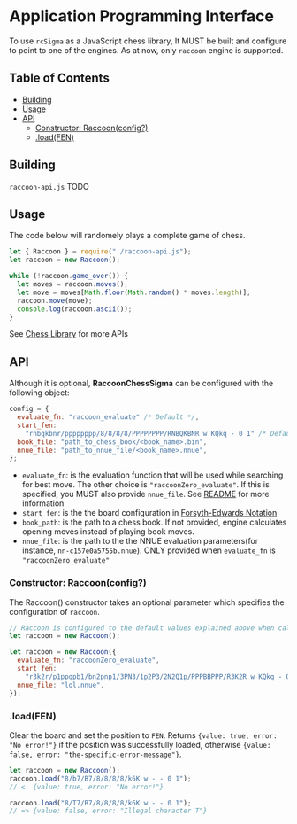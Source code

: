 # Application Programming Interface<!-- omit in toc -->

To use `rcSigma` as a JavaScript chess library, It MUST be built and configure to point to one of the engines. As at now, only `raccoon` engine is supported.

## Table of Contents<!-- omit in toc -->

- [Building](#building)
- [Usage](#usage)
- [API](#api)
  - [Constructor: Raccoon(config?)](#constructor-raccoonconfig)
  - [.load(FEN)](#loadfen)

## Building

`raccoon-api.js`
TODO

## Usage

The code below will randomely plays a complete game of chess.

```js
let { Raccoon } = require("./raccoon-api.js");
let raccoon = new Raccoon();

while (!raccoon.game_over()) {
  let moves = raccoon.moves();
  let move = moves[Math.floor(Math.random() * moves.length)];
  raccoon.move(move);
  console.log(raccoon.ascii());
}
```

See [Chess Library](#api) for more APIs

## API

Although it is optional, **RaccoonChessSigma** can be configured with the following object:

```js
config = {
  evaluate_fn: "raccoon_evaluate" /* Default */,
  start_fen:
    "rnbqkbnr/pppppppp/8/8/8/8/PPPPPPPP/RNBQKBNR w KQkq - 0 1" /* Default */,
  book_file: "path_to_chess_book/<book_name>.bin",
  nnue_file: "path_to_nnue_file/<book_name>.nnue",
};
```

- `evaluate_fn`: is the evaluation function that will be used while searching for best move. The other choice is `"raccoonZero_evaluate"`. If this is specified, you MUST also provide `nnue_file`. See [README](../../../README.md) for more information
- `start_fen`: is the the board configuration in [Forsyth-Edwards Notation](http://en.wikipedia.org/wiki/Forsyth%E2%80%93Edwards_Notation)
- `book_path`: is the path to a chess book. If not provided, engine calculates opening moves instead of playing book moves.
- `nnue_file`: is the path to the the NNUE evaluation parameters(for instance, `nn-c157e0a5755b.nnue`). ONLY provided when `evaluate_fn` is `"raccoonZero_evaluate"`

### Constructor: Raccoon(config?)

The Raccoon() constructor takes an optional parameter which specifies the configuration of `raccoon`.

```js
// Raccoon is configured to the default values explained above when called without a parameter
let raccoon = new Raccoon();

let raccoon = new Raccoon({
  evaluate_fn: "raccoonZero_evaluate",
  start_fen:
    "r3k2r/p1ppqpb1/bn2pnp1/3PN3/1p2P3/2N2Q1p/PPPBBPPP/R3K2R w KQkq - 0 1",
  nnue_file: "lol.nnue",
});
```

### .load(FEN)

Clear the board and set the position to `FEN`. Returns `{value: true, error: "No error!"}` if the position was
successfully loaded, otherwise `{value: false, error: "the-specific-error-message"}`.

```js
let raccoon = new Raccoon();
raccoon.load("8/b7/B7/8/8/8/8/k6K w - - 0 1");
// <. {value: true, error: "No error!"}

raccoon.load("8/T7/B7/8/8/8/8/k6K w - - 0 1");
// => {value: false, error: "Illegal character T"}
```
